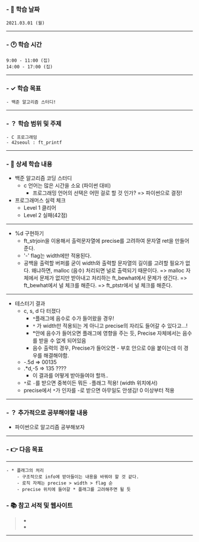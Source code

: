 ### - 📆 학습 날짜
	2021.03.01 (월)
___
### - 🕐 학습 시간
	9:00 - 11:00 (집)
	14:00 - 17:00 (집)
___
### - ✓ 학습 목표
	- 백준 알고리즘 스터디!
___
### - ？ 학습 범위 및 주제
	- C 프로그래밍
	- 42seoul : ft_printf
___
### - 📝 상세 학습 내용
 - 백준 알고리즘 코딩 스터디
   - c 언어는 많은 시간을 소요 (파이썬 대비)
     - 프로그래밍 언어의 선택은 어떤 걸로 할 것 인가? => 파이썬으로 결정!
 - 프로그래머스 실력 체크
	- Level 1 클리어
	- Level 2 실패(42점)
___

 - %d 구현하기
   - ft_strjoin을 이용해서 출력문자열에 precise를 고려하여 문자열 ret을 만들어준다.
   - '-' flag는 width에만 적용된다.
   - 공백을 출력할 버퍼를 굳이 width와 출력할 문자열의 길이를 고려할 필요가 없다. 왜냐하면, malloc (음수) 처리되면 널로 출력되기 때문이다.
	=> malloc 자체에서 문제가 없지만 받아내고 처리하는 ft_bewhat에서 문제가 생긴다.
	=> ft_bewhat에서 널 체크를 해준다.
	=> ft_ptstr에서 널 체크를 해준다.
___
- 테스터기 결과
  - c, s, d 다 터졌다
    - ```*```플래그에 음수로 수가 들어왔을 경우!
    - ```*``` 가 width만 적용되는 게 아니고 precise의 자리도 들어갈 수 있다고...!
    - *안에 음수가 들어오면 플래그에 영향을 주는 듯, Precise 자체에서는 음수를 받을 수 없게 되어있음
    - 음수 출력의 경우, Precise가 들어오면 - 부호 안으로 0을 붙이는데 이 경우를 해결해야함.
  - -.5d => 00135
  - .*d,-5 => 135 ????
    - 이 결과를 어떻게 받아들여야 할까..
  - ```*```로 ```-```를 받으면 중복이든 뭐든 ```-```플래그 적용! (width 위치에서)
  - precise에서 ```*```가 인자를 -로 받으면 아무일도 안생김! 0 이상부터 적용
___
### - ？ 추가적으로 공부해야할 내용
- 파이썬으로 알고리즘 공부해보자
___
### - 👉 다음 목표
___
	- * 플래그의 처리
    	- 구조적으로 info에 받아들이는 내용을 바꿔야 할 것 같다.
    	- 로직 자체는 precise > width > flag 순
    	- precise 위치에 들어갈 * 플래그를 고려해주면 될 듯

### - 📚 참고 서적 및 웹사이트
> - 
> - 
___
